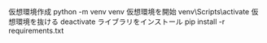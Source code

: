 仮想環境作成
python -m venv venv
仮想環境を開始
venv\Scripts\activate
仮想環境を抜ける
deactivate 
ライブラリをインストール
pip install -r requirements.txt